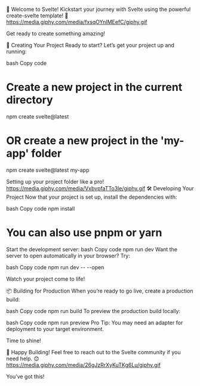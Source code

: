 🚀 Welcome to Svelte!
Kickstart your journey with Svelte using the powerful create-svelte template! 🎨
 https://media.giphy.com/media/fxsqOYnIMEefC/giphy.gif

Get ready to create something amazing!

🌟 Creating Your Project
Ready to start? Let’s get your project up and running:

bash
Copy code
# Create a new project in the current directory
npm create svelte@latest

# OR create a new project in the 'my-app' folder
npm create svelte@latest my-app

Setting up your project folder like a pro!
 https://media.giphy.com/media/VxbvpfaTTo3le/giphy.gif
🛠️ Developing Your Project
Now that your project is set up, install the dependencies with:

bash
Copy code
npm install
# You can also use pnpm or yarn
Start the development server:
bash
Copy code
npm run dev
Want the server to open automatically in your browser? Try:

bash
Copy code
npm run dev -- --open

Watch your project come to life!

📦 Building for Production
When you’re ready to go live, create a production build:

bash
Copy code
npm run build
To preview the production build locally:

bash
Copy code
npm run preview
Pro Tip: You may need an adapter for deployment to your target environment.


Time to shine!

🏁 Happy Building!
Feel free to reach out to the Svelte community if you need help. 😊
 https://media.giphy.com/media/26gJzRrXyKuTKg6Lu/giphy.gif

You’ve got this!
